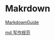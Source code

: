 # Makrdown

[MarkdownGuide](https://www.markdownguide.org)

[md 写作规范](https://stdrc.cc/style-guides/markdown)

